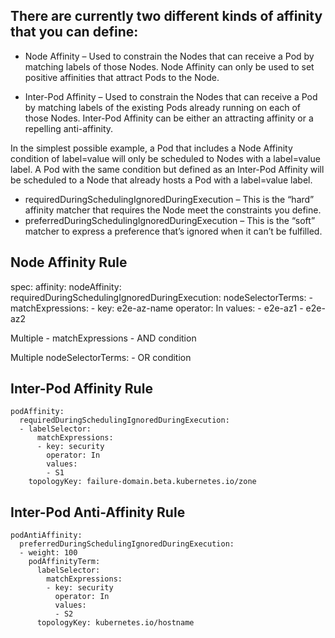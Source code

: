 ## There are currently two different kinds of affinity that you can define:

- Node Affinity – Used to constrain the Nodes that can receive a Pod by matching labels of those Nodes. 
Node Affinity can only be used to set positive affinities that attract Pods to the Node.

- Inter-Pod Affinity – Used to constrain the Nodes that can receive a Pod by matching labels of the existing Pods already running on each of those Nodes. 
Inter-Pod Affinity can be either an attracting affinity or a repelling anti-affinity.


In the simplest possible example, a Pod that includes a Node Affinity condition of label=value will only be scheduled to Nodes with a label=value label. 
A Pod with the same condition but defined as an Inter-Pod Affinity will be scheduled to a Node that already hosts a Pod with a label=value label.


- requiredDuringSchedulingIgnoredDuringExecution – This is the “hard” affinity matcher that requires the Node meet the constraints you define.
- preferredDuringSchedulingIgnoredDuringExecution – This is the “soft” matcher to express a preference that’s ignored when it can’t be fulfilled.


## Node Affinity Rule
spec:
  affinity:
    nodeAffinity:
      requiredDuringSchedulingIgnoredDuringExecution:
        nodeSelectorTerms:
        - matchExpressions:
          - key: e2e-az-name
            operator: In
            values:
            - e2e-az1
            - e2e-az2
              
              
   Multiple - matchExpressions - AND condition
   
   Multiple nodeSelectorTerms: - OR condition
   
   
   
 ## Inter-Pod Affinity Rule
    podAffinity:
      requiredDuringSchedulingIgnoredDuringExecution:
      - labelSelector:
          matchExpressions:
          - key: security
            operator: In
            values:
            - S1
        topologyKey: failure-domain.beta.kubernetes.io/zone


## Inter-Pod Anti-Affinity Rule
    podAntiAffinity:
      preferredDuringSchedulingIgnoredDuringExecution:
      - weight: 100
        podAffinityTerm:
          labelSelector:
            matchExpressions:
            - key: security
              operator: In
              values:
              - S2
          topologyKey: kubernetes.io/hostname
